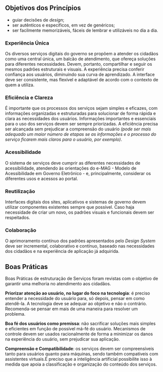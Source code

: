 ## Objetivos dos Princípios

* guiar decisões de _design_; 
* ser autênticos e específicos, em vez de genéricos; 
* ser facilmente memorizáveis, fáceis de lembrar e utilizáveis no dia a dia.

### Experiência Única

Os diversos serviços digitais do governo se propõem a atender os cidadãos como uma central única, um balcão de atendimento, que ofereça soluções para diferentes necessidades. Devem, portanto, compartilhar e seguir os mesmos padrões estruturais e visuais. A experiência precisa conferir confiança aos usuários, diminuindo sua curva de aprendizado. A interface deve ser consistente, mas flexível e adaptável de acordo com o contexto de quem a utiliza.

### Eficiência e Clareza

É importante que os processos dos serviços sejam simples e eficazes, com informações organizadas e estruturadas para solucionar de forma rápida e clara as necessidades dos usuários. Informações importantes e essenciais para o uso dos serviços devem ser sempre priorizadas. A eficiência precisa ser alcançada sem prejudicar a compreensão do usuário _(pode ser mais adequado um maior número de etapas se as informações e o processo do serviço ficarem mais claros para o usuário, por exemplo)_.

### Acessibilidade

O sistema de serviços deve cumprir as diferentes necessidades de acessibilidade, atendendo às orientações do e-MAG - Modelo de Acessibilidade em Governo Eletrônico - e, principalmente, considerar os diferentes usos e acessos ao portal.

### Reutilização

Interfaces digitais dos sites, aplicativos e sistemas de governo devem utilizar componentes existentes sempre que possível. Caso haja necessidade de criar um novo, os padrões visuais e funcionais devem ser respeitados.

### Colaboração

O aprimoramento contínuo dos padrões apresentados pelo _Design System_ deve ser incremental, colaborativo e contínuo, baseado nas necessidades dos cidadãos e na experiência de aplicação já adquirida.

## Boas Práticas

Boas Práticas de estruturação de Serviços foram revistas com o objetivo de garantir uma melhoria no atendimento aos cidadãos.

**Priorizar atenção ao usuário, no lugar do foco na tecnologia**: é preciso entender a necessidade do usuário para, só depois, pensar em como atendê-la. A tecnologia deve se adequar ao objetivo e não o contrário. Recomenda-se pensar em mais de uma maneira para resolver um problema.

**Boa fé dos usuários como premissa**: não sacrificar soluções mais simples e eficientes em função de possível má-fé do usuário. Mecanismos de controle devem ser usados racionalmente de forma a minimizar os danos na experiência do usuário, sem prejudicar sua aplicação.

**Compreensão e Compatibilidade**: os serviços devem ser compreensíveis tanto para usuários quanto para máquinas, sendo também compatíveis com assistentes virtuais.É preciso que a inteligência artificial possibilite isso à medida que apoia a classificação e organização do conteúdo dos serviços.

